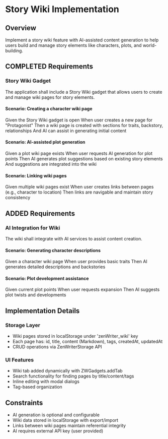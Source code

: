 # Story Wiki Implementation

## Overview
Implement a story wiki feature with AI-assisted content generation to help users build and manage story elements like characters, plots, and world-building.

## COMPLETED Requirements

### Story Wiki Gadget
The application shall include a Story Wiki gadget that allows users to create and manage wiki pages for story elements.

#### Scenario: Creating a character wiki page
Given the Story Wiki gadget is open
When user creates a new page for "Protagonist"
Then a wiki page is created with sections for traits, backstory, relationships
And AI can assist in generating initial content

#### Scenario: AI-assisted plot generation
Given a plot wiki page exists
When user requests AI generation for plot points
Then AI generates plot suggestions based on existing story elements
And suggestions are integrated into the wiki

#### Scenario: Linking wiki pages
Given multiple wiki pages exist
When user creates links between pages (e.g., character to location)
Then links are navigable and maintain story consistency

## ADDED Requirements

### AI Integration for Wiki
The wiki shall integrate with AI services to assist content creation.

#### Scenario: Generating character descriptions
Given a character wiki page
When user provides basic traits
Then AI generates detailed descriptions and backstories

#### Scenario: Plot development assistance
Given current plot points
When user requests expansion
Then AI suggests plot twists and developments

## Implementation Details

### Storage Layer
- Wiki pages stored in localStorage under 'zenWriter_wiki' key
- Each page has: id, title, content (Markdown), tags, createdAt, updatedAt
- CRUD operations via ZenWriterStorage API

### UI Features
- Wiki tab added dynamically with ZWGadgets.addTab
- Search functionality for finding pages by title/content/tags
- Inline editing with modal dialogs
- Tag-based organization

## Constraints
- AI generation is optional and configurable
- Wiki data stored in localStorage with export/import
- Links between wiki pages maintain referential integrity
- AI requires external API key (user provided)
